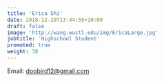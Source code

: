 ```yaml
---
title: 'Erica Shi'
date: 2018-12-20T13:44:55+10:00
draft: false
image: 'http://wang.wustl.edu/img/EricaLarge.jpg'
jobtitle: 'Highschool Student'
promoted: true
weight: 38
---
```

Email: doobird12@gmail.com